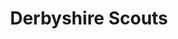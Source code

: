 ---
title: Derbyshire Scouts
type: necker
layout: section
publishDate: 2025-07-25T12:00:00Z
params:
  showNecker: double
  rightOuterBorder: tsa-green
  leftOuterBorder: tsa-green
  rightInnerBorder: tsa-white
  leftInnerBorder: tsa-white
  main: tsa-sky-blue
  info:
    - {type: location, data: Little Eaton, Derbyshire, order: 2}
---
